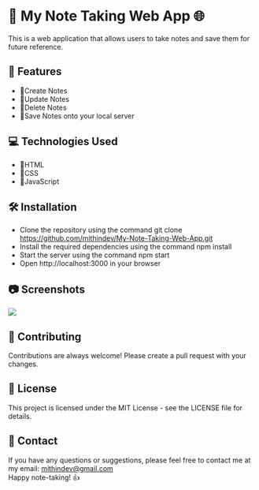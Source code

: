 # 📝 My Note Taking Web App 🌐

This is a web application that allows users to take notes and save them for future reference.

## 🚀 Features

- 📘Create Notes
- 📘Update Notes
- 📘Delete Notes
- 📘Save Notes onto your local server

## 💻 Technologies Used

- 🩻HTML
- 💫CSS
- 🤖JavaScript

## 🛠️ Installation

- Clone the repository using the command git clone https://github.com/mithindev/My-Note-Taking-Web-App.git
- Install the required dependencies using the command npm install
- Start the server using the command npm start
- Open http://localhost:3000 in your browser

## 📷 Screenshots

<img src="https://drive.google.com/file/d/14Satnudnnb6_RMvNA6vTwmj2Q0l7t-ce/view?usp=share_link">

## 🤝 Contributing

Contributions are always welcome! Please create a pull request with your changes.

## 📝 License

This project is licensed under the MIT License - see the LICENSE file for details.

## 📧 Contact

If you have any questions or suggestions, please feel free to contact me at my email: mithindev@gmail.com
<br>
Happy note-taking! 👍
